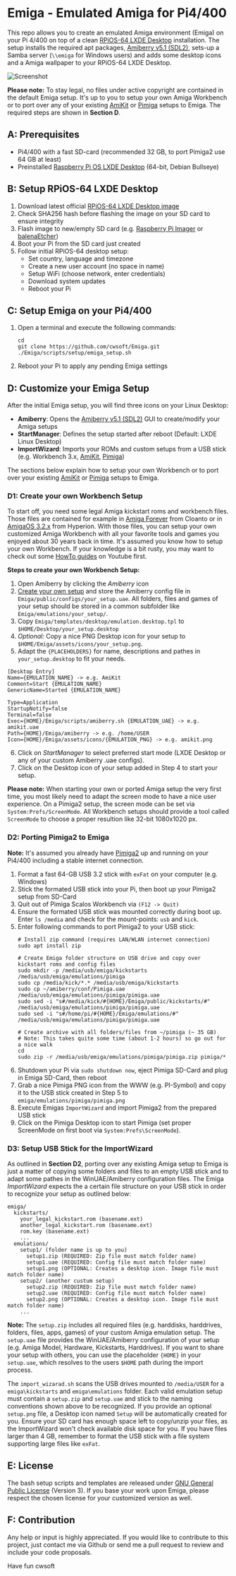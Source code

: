 # Emiga - Emulated Amiga for Pi4/400
This repo allows you to create an emulated Amiga environment (Emiga) on your Pi 4/400 on top of a clean [RPiOS-64 LXDE Desktop](https://www.raspberrypi.com/software/operating-systems/#raspberry-pi-os-64-bit) installation. The setup installs the required apt packages, [Amiberry v5.1 (SDL2)](https://github.com/midwan/amiberry), sets-up a Samba server (`\\emiga` for Windows users) and adds some desktop icons and a Amiga wallpaper to your RPiOS-64 LXDE Desktop.

![Screenshot](./assets/screenshots/emiga_env.png)

**Please note:** To stay legal, no files under active copyright are contained in the default Emiga setup. It's up to you to setup your own Amiga Workbench or to port over any of your existing [AmiKit](https://www.amikit.amiga.sk) or [Pimiga](https://youtube.com/watch?v=KLJk8fTjQLw) setups to Emiga. The required steps are shown in
**Section D**.

## A: Prerequisites
- Pi4/400 with a fast SD-card (recommended 32 GB, to port Pimiga2 use 64 GB at least)
- Preinstalled [Raspberry Pi OS LXDE Desktop](https://www.raspberrypi.com/software/operating-systems/#raspberry-pi-os-64-bit) (64-bit, Debian Bullseye)

## B: Setup RPiOS-64 LXDE Desktop
1. Download latest official [RPiOS-64 LXDE Desktop image](https://www.raspberrypi.com/software/operating-systems/#raspberry-pi-os-64-bit)
2. Check SHA256 hash before flashing the image on your SD card to ensure integrity
3. Flash image to new/empty SD card (e.g. [Raspberry Pi Imager](https://www.raspberrypi.com/software/) or [balenaEtcher](https://www.balena.io/etcher/))
4. Boot your Pi from the SD card just created
5. Follow initial RPiOS-64 desktop setup:
   - Set country, language and timezone
   - Create a new user account (no space in name)
   - Setup WiFi (choose network, enter credentials)
   - Download system updates
   - Reboot your Pi

## C: Setup Emiga on your Pi4/400
1. Open a terminal and execute the following commands:
   ```
   cd
   git clone https://github.com/cwsoft/Emiga.git
   ./Emiga/scripts/setup/emiga_setup.sh
   ```
2. Reboot your Pi to apply any pending Emiga settings

## D: Customize your Emiga Setup
After the initial Emiga setup, you will find three icons on your Linux Desktop:
- **Amiberry**: Opens the [Amiberry v5.1 (SDL2)](https://github.com/midwan/amiberry) GUI to create/modify your Amiga setups
- **StartManager**: Defines the setup started after reboot (Default: LXDE Linux Desktop)
- **ImportWizard**: Imports your ROMs and custom setups from a USB stick (e.g. Workbench 3.x, [AmiKit](https://www.amikit.amiga.sk), [Pimiga](https://youtube.com/watch?v=KLJk8fTjQLw))

The sections below explain how to setup your own Workbench or to port over your existing [AmiKit](https://www.amikit.amiga.sk) or [Pimiga](https://youtube.com/watch?v=KLJk8fTjQLw) setups to Emiga.

### D1: Create your own Workbench Setup
To start off, you need some legal Amiga kickstart roms and workbench files. Those files are contained for example in [Amiga Forever](https://www.amigaforever.com) from Cloanto or in [AmigaOS 3.2.x](https://www.hyperion-entertainment.com) from Hyperion. With those files, you can setup your own customized Amiga Workbench with all your favorite tools and games you enjoyed about 30 years back in time. It's assumed you know how to setup your own Workbench. If your knowledge is a bit rusty, you may want to check out some [HowTo guides](https://www.youtube.com/watch?v=jJG8-KG9tLI) on Youtube first.

**Steps to create your own Workbench Setup:**
1. Open Amiberry by clicking the *Amiberry* icon
2. [Create your own setup](https://www.youtube.com/watch?v=XKnSbTQDI_o) and store the Amiberry config file in `Emiga/public/configs/your_setup.uae`. All folders, files and games of your setup should be stored in a common subfolder like `Emiga/emulations/your_setup/`.
3. Copy `Emiga/templates/desktop/emulation.desktop.tpl` to `$HOME/Desktop/your_setup.desktop`
4. *Optional:* Copy a nice PNG Desktop icon for your setup to `$HOME/Emiga/assets/icons/your_setup.png`.
5. Adapt the `{PLACEHOLDERS}` for name, descriptions and pathes in `your_setup.desktop` to fit your needs.
```
[Desktop Entry]
Name={EMULATION_NAME} -> e.g. AmiKit
Comment=Start {EMULATION_NAME} 
GenericName=Started {EMULATION_NAME}

Type=Application
StartupNotify=false
Terminal=false
Exec={HOME}/Emiga/scripts/amiberry.sh {EMULATION_UAE} -> e.g. amikit.uae
Path={HOME}/Emiga/amiberry -> e.g. /home/USER
Icon={HOME}/Emiga/assets/icons/{EMULATION_PNG} -> e.g. amikit.png
```
6. Click on *StartManager* to select preferred start mode (LXDE Desktop or any of your custom Amiberry .uae configs).
7. Click on the Desktop icon of your setup added in Step 4 to start your setup.

**Please note:** When starting your own or ported Amiga setup the very first time, you most likely need to adapt the screen mode to have a nice user experience. On a Pimiga2 setup, the screen mode can be set via `System:Prefs/ScreenMode`. All Workbench setups should provide a tool called `ScreenMode` to choose a proper resultion like 32-bit 1080x1020 px.

### D2: Porting Pimiga2 to Emiga
**Note:** It's assumed you already have [Pimiga2](https://youtube.com/watch?v=KLJk8fTjQLw) up and running on your Pi4/400 including a stable internet connection.

1. Format a fast 64-GB USB 3.2 stick with `exFat` on your computer (e.g. Windows)
2. Stick the formated USB stick into your Pi, then boot up your Pimiga2 setup from SD-Card
3. Quit out of Pimiga Scalos Workbench via `(F12 -> Quit)`
4. Ensure the formated USB stick was mounted correctly during boot up. Enter `ls /media` and check for the mount-points: `usb` and `kick`.
5. Enter following commands to port Pimiga2 to your USB stick:
   ```
   # Install zip command (requires LAN/WLAN internet connection)
   sudo apt install zip
   
   # Create Emiga folder structure on USB drive and copy over kickstart roms and config files
   sudo mkdir -p /media/usb/emiga/kickstarts /media/usb/emiga/emulations/pimiga
   sudo cp /media/kick/*.* /media/usb/emiga/kickstarts
   sudo cp ~/amiberry/conf/Pimiga.uae /media/usb/emiga/emulations/pimiga/pimiga.uae
   sudo sed -i "s#/media/kick/#{HOME}/Emiga/public/kickstarts/#" /media/usb/emiga/emulations/pimiga/pimiga.uae
   sudo sed -i "s#/home/pi/#{HOME}/Emiga/emulations/#" /media/usb/emiga/emulations/pimiga/pimiga.uae
   
   # Create archive with all folders/files from ~/pimiga (~ 35 GB)
   # Note: This takes quite some time (about 1-2 hours) so go out for a nice walk
   cd
   sudo zip -r /media/usb/emiga/emulations/pimiga/pimiga.zip pimiga/*
   ```
6. Shutdown your Pi via `sudo shutdown now`, eject Pimiga SD-Card and plug in Emiga SD-Card, then reboot
7. Grab a nice Pimiga PNG icon from the WWW (e.g. PI-Symbol) and copy it to the USB stick created in Step 5 to `emiga/emulations/pimiga/pimiga.png`
8. Execute Emigas `ImportWizard` and import Pimiga2 from the prepared USB stick
9. Click on the Pimiga Desktop icon to start Pimiga (set proper ScreenMode on first boot via `System:Prefs\ScreenMode`).

### D3: Setup USB Stick for the ImportWizard
As outlined in **Section D2**, porting over any existing Amiga setup to Emiga is just a matter of copying some folders and files to an empty USB stick and to adapt some pathes in the WinUAE/Amiberry configuration files. The Emiga *ImportWizard* expects the a certain file structure on your USB stick in order to recognize your setup as outlined below:
```
emiga/
  kickstarts/
    your_legal_kickstart.rom (basename.ext)
    another_legal_kickstart.rom (basename.ext)
    rom.key (basename.ext)
    ...
  emulations/
    setup1/ (folder name is up to you)
      setup1.zip (REQUIRED: Zip file must match folder name)
      setup1.uae (REQUIRED: Config file must match folder name)
      setup1.png (OPTIONAL: Creates a desktop icon. Image file must match folder name)
    setup2/ (another custum setup)
      setup2.zip (REQUIRED: Zip file must match folder name)
      setup2.uae (REQUIRED: Config file must match folder name)
      setup2.png (OPTIONAL: Creates a desktop icon. Image file must match folder name)
    ...
```

**Note:** The `setup.zip` includes all required files (e.g. harddisks, harddrives, folders, files, apps, games) of your custom Amiga emulation setup. The `setup.uae` file provides the WinUAE/Amiberry configuration of your setup (e.g. Amiga Model, Hardware, Kickstarts, Harddrives). If you want to share your setup with others, you can use the placeholder `{HOME}` in your `setup.uae`, which resolves to the users `$HOME` path during the import process.

The `import_wizarad.sh` scans the USB drives mounted to `/media/USER` for a `emiga\kickstarts` and `emiga\emulations` folder. Each valid emulation setup must contain a `setup.zip` and `setup.uae` and stick to the naming conventions shown above to be recognized. If you provide an optional `setup.png` file, a Desktop icon named `Setup` will be automatically created for you. Ensure your SD card has enough space left to copy/unzip your files, as the ImportWizard won't check available disk space for you. If you have files larger than 4 GB, remember to format the USB stick with a file system supporting large files like `exFat`.

## E: License
The bash setup scripts and templates are released under [GNU General Public License](./LICENSE.txt) (Version 3). If you base your work upon Emiga, please respect the chosen license for your customized version as well.

## F: Contribution
Any help or input is highly appreciated. If you would like to contribute to this project, just contact me via Github or send me a pull request to review and include your code proposals.

Have fun
cwsoft

